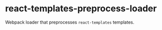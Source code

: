 # react-templates-preprocess-loader

Webpack loader that preprocesses `react-templates` templates.




